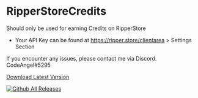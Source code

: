 # RipperStoreCredits
 
Should only be used for earning Credits on RipperStore

- Your API Key can be found at https://ripper.store/clientarea > Settings Section

If you encounter any issues, please contact me via Discord. CodeAngel#5295

[Download Latest Version](https://github.com/CodeAngel3/RipperStoreCredits/releases/download/10.0-stable/RipperStoreCredits.dll)

[![Github All Releases](https://img.shields.io/github/downloads/CodeAngel3/RipperStoreCredits/total.svg)]()

